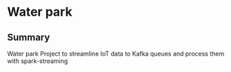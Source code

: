 # Water park
## Summary
Water park Project to streamline IoT data to Kafka queues and process them with spark-streaming
